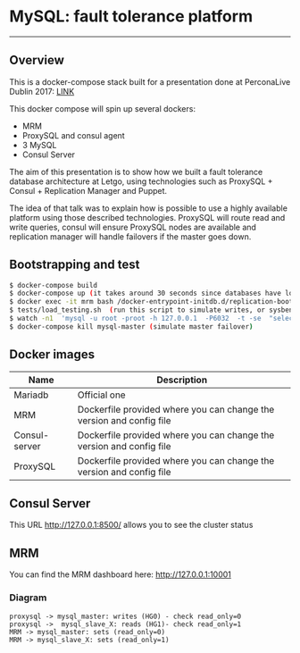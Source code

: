 MySQL: fault tolerance platform
===================
----------


Overview
-------------
This is a docker-compose stack built for a presentation done at PerconaLive Dublin 2017: [LINK](https://www.percona.com/live/e17/sessions/fault-tolerance-platform-with-proxysql-consul-and-mrm)

This docker compose will spin up several dockers:

* MRM
* ProxySQL and consul agent
* 3 MySQL 
* Consul Server

The aim of this presentation is to show how we built a fault tolerance database architecture at Letgo, using technologies such as ProxySQL + Consul + Replication Manager and Puppet.

The idea of that talk was to explain how is possible to use a highly available platform using those described technologies. ProxySQL will route read and write queries, consul will ensure ProxySQL nodes are available and replication manager will handle failovers if the master goes down.



Bootstrapping and test
-------------
```sh
$ docker-compose build
$ docker-compose up (it takes around 30 seconds since databases have loaded the engine)
$ docker exec -it mrm bash /docker-entrypoint-initdb.d/replication-bootstrap.sh ( set up MySQL replicas)
$ tests/load_testing.sh  (run this script to simulate writes, or sysbench provided)
$ watch -n1  'mysql -u root -proot -h 127.0.0.1  -P6032  -t -se  "select * from stats_mysql_connection_pool"' (check as proxysql is routing the traffic)
$ docker-compose kill mysql-master (simulate master failover)
```


Docker images 
-------------
Name     | Description
-------- | ---
Mariadb | Official one
MRM  | Dockerfile provided where you can change the version and config file
Consul-server | Dockerfile provided where you can change the version and config file
ProxySQL | Dockerfile provided where you can change the version and config file


Consul Server
-------------
This URL http://127.0.0.1:8500/ allows you to see the cluster status

MRM
-------------
You can find the MRM  dashboard here: http://127.0.0.1:10001


### Diagram

```sequence
proxysql -> mysql_master: writes (HG0) - check read_only=0
proxysql ->  mysql_slave_X: reads (HG1)- check read_only=1
MRM -> mysql_master: sets (read_only=0)
MRM -> mysql_slave_X: sets (read_only=1)
```

